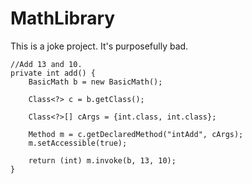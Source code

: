 # MathLibrary

This is a joke project. It's purposefully bad.

    //Add 13 and 10.
    private int add() {
        BasicMath b = new BasicMath();
        
        Class<?> c = b.getClass();
        
        Class<?>[] cArgs = {int.class, int.class};
        
        Method m = c.getDeclaredMethod("intAdd", cArgs);
        m.setAccessible(true);
        
        return (int) m.invoke(b, 13, 10);
    }

